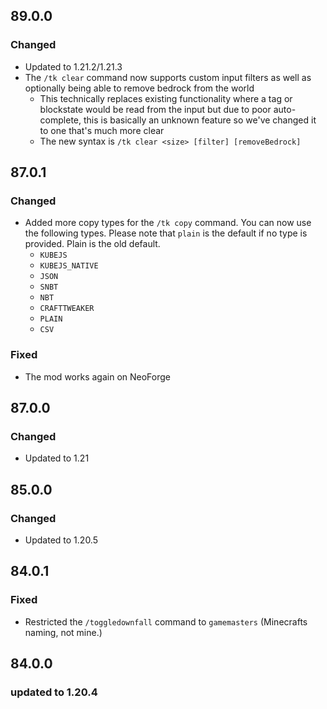 ## 89.0.0

### Changed

- Updated to 1.21.2/1.21.3
- The `/tk clear` command now supports custom input filters as well as optionally being able to remove bedrock from the world
  - This technically replaces existing functionality where a tag or blockstate would be read from the input but due to poor auto-complete, this is basically an unknown feature so we've changed it to one that's much more clear
  - The new syntax is `/tk clear <size> [filter] [removeBedrock]`

## 87.0.1

### Changed

- Added more copy types for the `/tk copy` command. You can now use the following types. Please note that `plain` is the default if no type is provided. Plain is the old default.
  - `KUBEJS`
  - `KUBEJS_NATIVE`
  - `JSON`
  - `SNBT`
  - `NBT`
  - `CRAFTTWEAKER`
  - `PLAIN`
  - `CSV`

### Fixed

- The mod works again on NeoForge

## 87.0.0

### Changed

- Updated to 1.21

## 85.0.0

### Changed

- Updated to 1.20.5

## 84.0.1

### Fixed

- Restricted the `/toggledownfall` command to `gamemasters` (Minecrafts naming, not mine.)

## 84.0.0

### updated to 1.20.4

